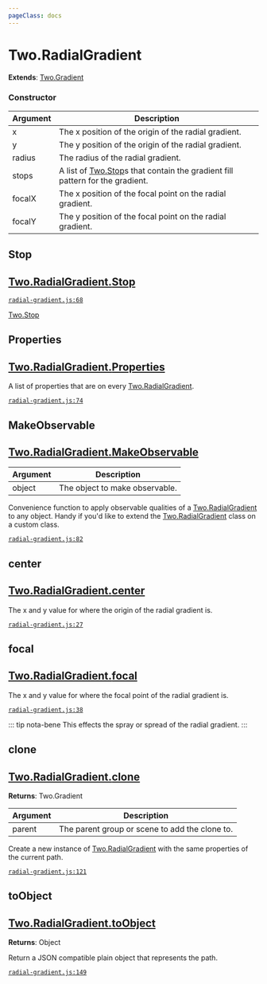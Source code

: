 ```yaml
---
pageClass: docs
---
```


# Two.RadialGradient


<div class="extends">

__Extends__: [Two.Gradient](/documentation/effects/gradient/)

</div>





<div class="meta">
  <custom-button text="Source" type="source" href="https://github.com/jonobr1/two.js/blob/dev/src/effects/radial-gradient.js" />
</div>



### Constructor


| Argument | Description |
| ---- | ----------- |
|  x  | The x position of the origin of the radial gradient. |
|  y  | The y position of the origin of the radial gradient. |
|  radius  | The radius of the radial gradient. |
|  stops  | A list of [Two.Stop](/documentation/stop)s that contain the gradient fill pattern for the gradient. |
|  focalX  | The x position of the focal point on the radial gradient. |
|  focalY  | The y position of the focal point on the radial gradient. |



<div class="static member ">

## Stop

<h2 class="longname" aria-hidden="true"><a href="#Stop"><span class="prefix">Two.RadialGradient.</span><span class="shortname">Stop</span></a></h2>

















<div class="meta">

  [`radial-gradient.js:68`](https://github.com/jonobr1/two.js/blob/dev/src/effects/radial-gradient.js#L68)

</div>





<div class="see">

[Two.Stop](/documentation/stop)

</div>


</div>



<div class="static member ">

## Properties

<h2 class="longname" aria-hidden="true"><a href="#Properties"><span class="prefix">Two.RadialGradient.</span><span class="shortname">Properties</span></a></h2>










<div class="properties">

A list of properties that are on every [Two.RadialGradient](/documentation/radialgradient).

</div>








<div class="meta">

  [`radial-gradient.js:74`](https://github.com/jonobr1/two.js/blob/dev/src/effects/radial-gradient.js#L74)

</div>






</div>



<div class="static function ">

## MakeObservable

<h2 class="longname" aria-hidden="true"><a href="#MakeObservable"><span class="prefix">Two.RadialGradient.</span><span class="shortname">MakeObservable</span></a></h2>












<div class="params">

| Argument | Description |
| ---- | ----------- |
|  object  | The object to make observable. |
</div>




<div class="description">

Convenience function to apply observable qualities of a [Two.RadialGradient](/documentation/radialgradient) to any object. Handy if you'd like to extend the [Two.RadialGradient](/documentation/radialgradient) class on a custom class.

</div>



<div class="meta">

  [`radial-gradient.js:82`](https://github.com/jonobr1/two.js/blob/dev/src/effects/radial-gradient.js#L82)

</div>






</div>



<div class="instance member ">

## center

<h2 class="longname" aria-hidden="true"><a href="#center"><span class="prefix">Two.RadialGradient.</span><span class="shortname">center</span></a></h2>










<div class="properties">

The x and y value for where the origin of the radial gradient is.

</div>








<div class="meta">

  [`radial-gradient.js:27`](https://github.com/jonobr1/two.js/blob/dev/src/effects/radial-gradient.js#L27)

</div>






</div>



<div class="instance member ">

## focal

<h2 class="longname" aria-hidden="true"><a href="#focal"><span class="prefix">Two.RadialGradient.</span><span class="shortname">focal</span></a></h2>










<div class="properties">

The x and y value for where the focal point of the radial gradient is.

</div>








<div class="meta">

  [`radial-gradient.js:38`](https://github.com/jonobr1/two.js/blob/dev/src/effects/radial-gradient.js#L38)

</div>



<div class="tags">


::: tip nota-bene
This effects the spray or spread of the radial gradient.
:::


</div>




</div>



<div class="instance function ">

## clone

<h2 class="longname" aria-hidden="true"><a href="#clone"><span class="prefix">Two.RadialGradient.</span><span class="shortname">clone</span></a></h2>




<div class="returns">

__Returns__: Two.Gradient



</div>









<div class="params">

| Argument | Description |
| ---- | ----------- |
|  parent  | The parent group or scene to add the clone to. |
</div>




<div class="description">

Create a new instance of [Two.RadialGradient](/documentation/radialgradient) with the same properties of the current path.

</div>



<div class="meta">

  [`radial-gradient.js:121`](https://github.com/jonobr1/two.js/blob/dev/src/effects/radial-gradient.js#L121)

</div>






</div>



<div class="instance function ">

## toObject

<h2 class="longname" aria-hidden="true"><a href="#toObject"><span class="prefix">Two.RadialGradient.</span><span class="shortname">toObject</span></a></h2>




<div class="returns">

__Returns__: Object



</div>












<div class="description">

Return a JSON compatible plain object that represents the path.

</div>



<div class="meta">

  [`radial-gradient.js:149`](https://github.com/jonobr1/two.js/blob/dev/src/effects/radial-gradient.js#L149)

</div>






</div>


